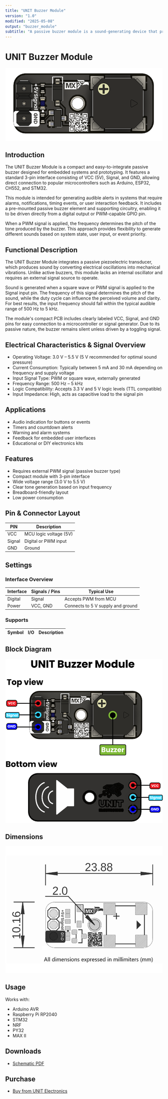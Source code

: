 ```yaml
---
title: "UNIT Buzzer Module"
version: "1.0"
modified: "2025-05-08"
output: "buzzer_module"
subtitle: "A passive buzzer module is a sound-generating device that produces tones when controlled by a PWM signal from a microcontroller."
---
```


<!--
# README_TEMPLATE.md
Este archivo sirve como entrada para generar un PDF técnico estilo datasheet.
Edita las secciones respetando el orden, sin eliminar los encabezados.
-->
 <!-- logo -->

# UNIT Buzzer Module

![product](./images/product.png)

## Introduction


The UNIT Buzzer Module is a compact and easy-to-integrate passive buzzer designed for embedded systems and prototyping. It features a standard 3-pin interface consisting of VCC (5V), Signal, and GND, allowing direct connection to popular microcontrollers such as Arduino, ESP32, CH552, and STM32.

This module is intended for generating audible alerts in systems that require alarms, notifications, timing events, or user interaction feedback. It includes a pre-mounted passive buzzer element and supporting circuitry, enabling it to be driven directly from a digital output or PWM-capable GPIO pin.

When a PWM signal is applied, the frequency determines the pitch of the tone produced by the buzzer. This approach provides flexibility to generate different sounds based on system state, user input, or event priority.

## Functional Description


The UNIT Buzzer Module integrates a passive piezoelectric transducer, which produces sound by converting electrical oscillations into mechanical vibrations. Unlike active buzzers, this module lacks an internal oscillator and requires an external signal source to operate.

Sound is generated when a square wave or PWM signal is applied to the Signal input pin. The frequency of this signal determines the pitch of the sound, while the duty cycle can influence the perceived volume and clarity. For best results, the input frequency should fall within the typical audible range of 500 Hz to 5 kHz.

The module's compact PCB includes clearly labeled VCC, Signal, and GND pins for easy connection to a microcontroller or signal generator. Due to its passive nature, the buzzer remains silent unless driven by a toggling signal.



## Electrical Characteristics & Signal Overview

- Operating Voltage: 3.0 V – 5.5 V (5 V recommended for optimal sound pressure)
- Current Consumption: Typically between 5 mA and 30 mA depending on frequency and supply voltage
- Input Signal Type: PWM or square wave, externally generated
- Frequency Range: 500 Hz – 5 kHz
- Logic Compatibility: Accepts 3.3 V and 5 V logic levels (TTL compatible)
- Input Impedance: High, acts as capacitive load to the signal pin

## Applications

- Audio indication for buttons or events
- Timers and countdown alerts
- Warning and alarm systems
- Feedback for embedded user interfaces
- Educational or DIY electronics kits

## Features

- Requires external PWM signal (passive buzzer type)
- Compact module with 3-pin interface
- Wide voltage range (3.0 V to 5.5 V)
- Clear tone generation based on input frequency
- Breadboard-friendly layout
- Low power consumption

## Pin & Connector Layout

| PIN     | Description              |
|---------|--------------------------|
| VCC     | MCU logic voltage (5V)   |
| Signal  | Digital or PWM input     |
| GND     | Ground                   |

## Settings

### Interface Overview

| Interface  | Signals / Pins      | Typical Use                          |
|------------|---------------------|--------------------------------------|
| Digital    | Signal               | Accepts PWM from MCU                 |
| Power      | VCC, GND             | Connects to 5 V supply and ground    |

### Supports

| Symbol | I/O   | Description                         |
|--------|-------|-------------------------------------|


## Block Diagram

![Function Diagram](./images/function-diagram.jpg)

## Dimensions

![Dimensions](./images/dimensions.png)

## Usage

Works with:

- Arduino AVR
- Raspberry Pi RP2040
- STM32
- NRF
- PY32
- MAX II

## Downloads

- [Schematic PDF](../hardware/Schematics_UE0088_Buzzer_SMD-v1.0.pdf)

## Purchase

- [Buy from UNIT Electronics](https://www.uelectronics.com)

